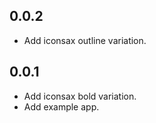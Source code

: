 ## 0.0.2

* Add iconsax outline variation.

## 0.0.1

* Add iconsax bold variation.
* Add example app.
